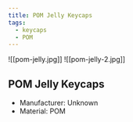```yaml
---
title: POM Jelly Keycaps
tags:
  - keycaps
  - POM
---
```


![[pom-jelly.jpg]]
![[pom-jelly-2.jpg]]

## POM Jelly Keycaps
- Manufacturer: Unknown
- Material: POM